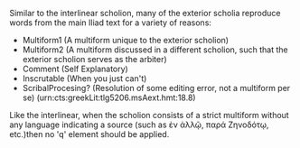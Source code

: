Similar to the interlinear scholion, many of the exterior scholia reproduce words from the main Iliad text  for a variety of reasons:

- Multiform1 (A multiform unique to the exterior scholion)
- Multiform2 (A multiform discussed in a different scholion, such that the exterior scholion serves as the arbiter)
- Comment (Self Explanatory)
- Inscrutable (When you just can't)
- ScribalProcesing? (Resolution of some editing error, not a multiform per se) (urn:cts:greekLit:tlg5206.msAext.hmt:18.8)

Like the interlinear, when the scholion consists of a strict multiform without any language indicating a source (such as ἐν ἀλλῷ, παρά Ζηνοδότῳ, etc.)then no 'q' element should be applied.
